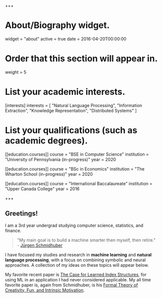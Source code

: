 +++
# About/Biography widget.
widget = "about"
active = true
date = 2016-04-20T00:00:00

# Order that this section will appear in.
weight = 5

# List your academic interests.
[interests]
  interests = [
    "Natural Language Processing",
    "Information Extraction",
    "Knowledge Representation",
    "Distributed Systems"
  ]

# List your qualifications (such as academic degrees).
[[education.courses]]
  course = "BSE in Computer Science"
  institution = "University of Pennsylvania (in-progress)"
  year = 2020

[[education.courses]]
  course = "BSc in Economics"
  institution = "The Wharton School (in-progress)"
  year = 2020

[[education.courses]]
  course = "International Baccalaureate"
  institution = "Upper Canada College"
  year = 2016

+++

## Greetings!

I am a 3rd year undergrad studying computer science, statistics, and finance. 

> "My main goal is to build a machine smarter then myself, then retire."  - [Jürgen Schmidhuber](http://people.idsia.ch/~juergen/)

I have focused my studies and research in **machine learning** and **natural language processing**, with a focus on combining symbolic and neural approaches. A collection of my ideas on these topics will appear below.

My favorite recent paper is [The Case for Learned Index Structures](https://arxiv.org/pdf/1712.01208.pdf), for using ML in an application I had never considered applicable. My all time favorite paper is, again from Schmidhuber, is his [Formal Theory of Creativity, Fun,
and Intrinsic Motivation](http://people.idsia.ch/~juergen/ieeecreative.pdf).
